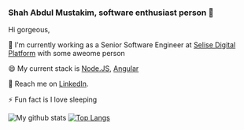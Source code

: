 ### Shah Abdul Mustakim, software enthusiast person 👋

Hi gorgeous,

🔭 I'm currently working as a Senior Software Engineer at [Selise Digital Platform](https://selise.ch/) with some aweome person

😄 My current stack is [Node.JS](https://nodejs.org/), [Angular](https://angular.io/)

💬 Reach me on [LinkedIn](https://linkedin.com/in/mustakimparvez).

⚡ Fun fact is I love sleeping


<!--
🔭 I’m currently working on Angular and Node
🌱 I’m currently learning Nrwl and 
👯 I’m looking to collaborate on ...
🤔 I’m looking for help with ...
💬 Ask me about ...
📫 How to reach me: 
😄 Pronouns: ...
⚡ Fun fact: .

-->

![My github stats](https://github-readme-stats.vercel.app/api?username=mustakim&count_private=true&show_icons=true&theme=merko)
[![Top Langs](https://github-readme-stats.vercel.app/api/top-langs/?username=mustakim&layout=compact&show_icons=true&theme=merko)](https://github.com/anuraghazra/github-readme-stats)
